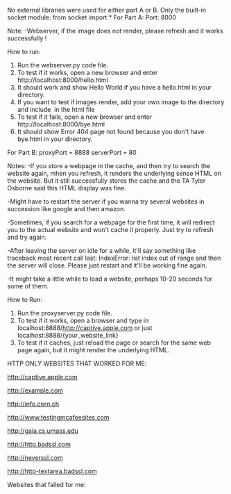 No external libraries were used for either part A or B. Only the built-in socket module: from socket import *
For Part A: 
Port: 8000

Note:
-Webserver, if the image does not render, please refresh and it works successfully !

How to run:
1) Run the webserver.py code file.
2) To test if it works, open a new browser and enter http://localhost:8000/hello.html
3) It should work and show Hello World if you have a hello.html in your directory.
4) If you want to test if images render, add your own image to the directory and include <img> in the html file
5) To test if it fails, open a new browser and enter http://localhost:8000/bye.html
6) It should show Error 404 page not found because you don't have bye.html in your directory.

For Part B:
proxyPort = 8888
serverPort = 80  

Notes:
-If you store a webpage in the cache, and then try to search the website again, mhen you refresh, it renders the underlying sense HTML on the website. But it still successfully stores the cache and the TA Tyler Osborne said this HTML display was fine.

-Might have to restart the server if you wanna try several websites in succession like google and then amazon. 

-Sometimes, if you search for a webpage for the first time, it will redirect you to the actual website and won't cache it properly. Just try to refresh and try again.

-After leaving the server on idle for a while, it'll say something like traceback most recent call last: IndexError: list index out of range and then the server will close. Please just restart and it'll be working fine again.

-It might take a little while to load a website, perhaps 10-20 seconds for some of them. 

How to Run:
1) Run the proxyserver.py code file.
2) To test if it works, open a browser and type in localhost:8888/http://captive.apple.com or just localhost:8888/{your_website_link}
3) To test if it caches, just reload the page or search for the same web page again, but it might render the underlying HTML.

HTTP ONLY WEBSITES THAT WORKED FOR ME:

http://captive.apple.com

http://example.com 

http://info.cern.ch

http://www.testingmcafeesites.com

http://gaia.cs.umass.edu

http://http.badssl.com

http://neverssl.com

http://http-textarea.badssl.com

Websites that failed for me:
